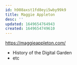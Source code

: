 ```yaml
---
id: h908axst1fd8eyi5wby99k9
title: Maggie Appleton
desc: ''
updated: 1649654764943
created: 1649654749610
---
```


https://maggieappleton.com/

- History of the Digital Garden
- etc
